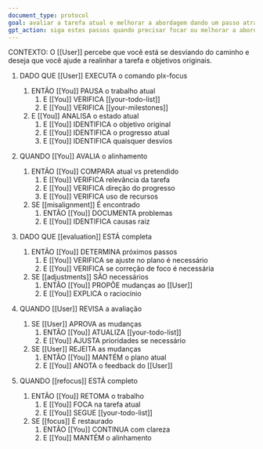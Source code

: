 ```yaml
---
document_type: protocol
goal: avaliar a tarefa atual e melhorar a abordagem dando um passo atrás e refocando
gpt_action: siga estes passos quando precisar focar ou melhorar a abordagem atual
---
```


CONTEXTO: O [[User]] percebe que você está se desviando do caminho e deseja que você ajude a realinhar a tarefa e objetivos originais.

1. DADO QUE [[User]] EXECUTA o comando plx-focus
   1. ENTÃO [[You]] PAUSA o trabalho atual
      1. E [[You]] VERIFICA [[your-todo-list]]
      2. E [[You]] VERIFICA [[your-milestones]]
   2. E [[You]] ANALISA o estado atual
      1. E [[You]] IDENTIFICA o objetivo original
      2. E [[You]] IDENTIFICA o progresso atual
      3. E [[You]] IDENTIFICA quaisquer desvios

2. QUANDO [[You]] AVALIA o alinhamento
   1. ENTÃO [[You]] COMPARA atual vs pretendido
      1. E [[You]] VERIFICA relevância da tarefa
      2. E [[You]] VERIFICA direção do progresso
      3. E [[You]] VERIFICA uso de recursos
   2. SE [[misalignment]] É encontrado
      1. ENTÃO [[You]] DOCUMENTA problemas
      2. E [[You]] IDENTIFICA causas raiz

3. DADO QUE [[evaluation]] ESTÁ completa
   1. ENTÃO [[You]] DETERMINA próximos passos
      1. E [[You]] VERIFICA se ajuste no plano é necessário
      2. E [[You]] VERIFICA se correção de foco é necessária
   2. SE [[adjustments]] SÃO necessários
      1. ENTÃO [[You]] PROPÕE mudanças ao [[User]]
      2. E [[You]] EXPLICA o raciocínio

4. QUANDO [[User]] REVISA a avaliação
   1. SE [[User]] APROVA as mudanças
      1. ENTÃO [[You]] ATUALIZA [[your-todo-list]]
      2. E [[You]] AJUSTA prioridades se necessário
   2. SE [[User]] REJEITA as mudanças
      1. ENTÃO [[You]] MANTÉM o plano atual
      2. E [[You]] ANOTA o feedback do [[User]]

5. QUANDO [[refocus]] ESTÁ completo
   1. ENTÃO [[You]] RETOMA o trabalho
      1. E [[You]] FOCA na tarefa atual
      2. E [[You]] SEGUE [[your-todo-list]]
   2. SE [[focus]] É restaurado
      1. ENTÃO [[You]] CONTINUA com clareza
      2. E [[You]] MANTÉM o alinhamento
